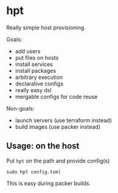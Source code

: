 # hpt

Really simple host provisioning.


Goals:

* add users
* put files on hosts
* install services
* install packages
* arbitrary execution
* declarative configs 
* really easy dsl
* mergable configs for code reuse

Non-goals:

* launch servers (use terraform instead)
* build images (use packer instead)


## Usage: on the host 

Put `hpt` on the path and provide config(s)

```
sudo hpt config.toml
```

This is easy during packer builds.


